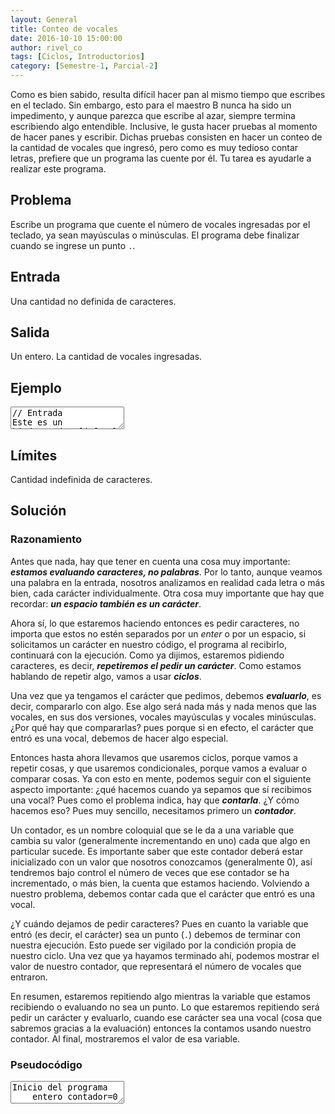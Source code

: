 ```yaml
---
layout: General
title: Conteo de vocales
date: 2016-10-10 15:00:00
author: rivel_co
tags: [Ciclos, Introductorios]
category: [Semestre-1, Parcial-2]
---
```


Como es bien sabido, resulta difícil hacer pan al mismo tiempo que escribes en el teclado. Sin embargo, esto para el maestro B nunca ha sido un impedimento, y aunque parezca que escribe al azar, siempre termina escribiendo algo entendible. Inclusive, le gusta hacer pruebas al momento de hacer panes y escribir. Dichas pruebas consisten en hacer un conteo de la cantidad de vocales que ingresó, pero como es muy tedioso contar letras, prefiere que un programa las cuente por él. Tu tarea es ayudarle a realizar este programa.

## Problema

Escribe un programa que cuente el número de vocales ingresadas por el teclado, ya sean mayúsculas o minúsculas. El programa debe finalizar cuando se ingrese un punto `.`.

## Entrada

Una cantidad no definida de caracteres.

## Salida

Un entero. La cantidad de vocales ingresadas.

## Ejemplo

<textarea class="output">
// Entrada
Este es un kjsdFSDFsdFDSfdsf mal escrito.

// Salida
8</textarea>

## Límites

Cantidad indefinida de caracteres.

## Solución

### Razonamiento

Antes que nada, hay que tener en cuenta una cosa muy importante: ***estamos evaluando caracteres, no palabras***. Por lo tanto, aunque veamos una palabra en la entrada, nosotros analizamos en realidad cada letra o más bien, cada carácter individualmente. Otra cosa muy importante que hay que recordar: ***un espacio también es un carácter***. 

Ahora sí, lo que estaremos haciendo entonces es pedir caracteres, no importa que estos no estén separados por un *enter* o por un espacio, si solicitamos un carácter en nuestro código, el programa al recibirlo, continuará con la ejecución. Como ya dijimos, estaremos pidiendo caracteres, es decir, ***repetiremos el pedir un carácter***. Como estamos hablando de repetir algo, vamos a usar ***ciclos***.

Una vez que ya tengamos el carácter que pedimos, debemos ***evaluarlo***, es decir, compararlo con algo. Ese algo será nada más y nada menos que las vocales, en sus dos versiones, vocales mayúsculas y vocales minúsculas. ¿Por qué hay que compararlas? pues porque si en efecto, el carácter que entró es una vocal, debemos de hacer algo especial. 

Entonces hasta ahora llevamos que usaremos ciclos, porque vamos a repetir cosas, y que usaremos condicionales, porque vamos a evaluar o comparar cosas. Ya con esto en mente, podemos seguir con el siguiente aspecto importante: ¿qué hacemos cuando ya sepamos que sí recibimos una vocal? Pues como el problema indica, hay que ***contarla***. ¿Y cómo hacemos eso? Pues muy sencillo, necesitamos primero un ***contador***.

Un contador, es un nombre coloquial que se le da a una variable que cambia su valor (generalmente incrementando en uno) cada que algo en particular sucede. Es importante saber que este contador deberá estar inicializado con un valor que nosotros conozcamos (generalmente 0), así tendremos bajo control el número de veces que ese contador se ha incrementado, o más bien, la cuenta que estamos haciendo. Volviendo a nuestro problema, debemos contar cada que el carácter que entró es una vocal.

¿Y cuándo dejamos de pedir caracteres? Pues en cuanto la variable que entró (es decir, el carácter) sea un punto (`.`) debemos de terminar con nuestra ejecución. Esto puede ser vigilado por la condición propia de nuestro ciclo. Una vez que ya hayamos terminado ahí, podemos mostrar el valor de nuestro contador, que representará el número de vocales que entraron.

En resumen, estaremos repitiendo algo mientras la variable que estamos recibiendo o evaluando no sea un punto. Lo que estaremos repitiendo será pedir un carácter y evaluarlo, cuando ese carácter sea una vocal (cosa que sabremos gracias a la evaluación) entonces la contamos usando nuestro contador. Al final, mostraremos el valor de esa variable.

### Pseudocódigo

<textarea class="output">
Inicio del programa
    entero contador=0
    caracter c='a'

    mientras c != '.':
        leer c
        si c=='a' ó c=='e' ó c=='i' ó c=='o' ó c=='u':
            contador++
        fin si
        si c=='A' ó c=='E' ó c=='I' ó c=='O' ó c=='U':
            contador++
        fin si
    fin mientras

    mostrar contador
Fin del programa</textarea>